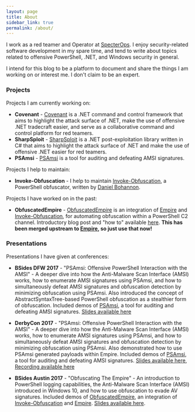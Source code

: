 ```yaml
---
layout: page
title: About
sidebar_link: true
permalink: /about/
---
```


I work as a red teamer and Operator at [SpecterOps](https://specterops.io/). I enjoy security-related software development in my spare time, and tend to write about topics related to offensive PowerShell, .NET, and Windows security in general.

I intend for this blog to be a platform to document and share the things I am working on or interest me. I don't claim to be an expert.

### Projects

Projects I am currently working on:

* **Covenant** - [Covenant](https://github.com/cobbr/Covenant) is a .NET command and control framework that aims to highlight the attack surface of .NET, make the use of offensive .NET tradecraft easier, and serve as a collaborative command and control platform for red teamers.
* **SharpSploit** - [SharpSploit](https://github.com/cobbr/SharpSploit) is a .NET post-exploitation library written in C# that aims to highlight the attack surface of .NET and make the use of offensive .NET easier for red teamers.
* **PSAmsi** - [PSAmsi](https://github.com/cobbr/PSAmsi) is a tool for auditing and defeating AMSI signatures.

Projects I help to maintain:

* **Invoke-Obfuscation** - I help to maintain [Invoke-Obfuscation](https://github.com/danielbohannon/Invoke-Obfuscation), a PowerShell obfuscator, written by [Daniel Bohannon](https://twitter.com/danielhbohannon).

Projects I have worked on in the past:

* **ObfuscatedEmpire** - [ObfuscatedEmpire](https://github.com/cobbr/ObfuscatedEmpire) is an integration of [Empire](https://github.com/EmpireProject/Empire) and [Invoke-Obfuscation](https://github.com/danielbohannon/Invoke-Obfuscation), for automating obfuscation within a PowerShell C2 channel. Introductory blog post and "how to" available [here]({{site.baseurl}}/ObfuscatedEmpire.html). **This has been merged upstream to [Empire](https://github.com/EmpireProject/Empire), so just use that now!**

### Presentations

Presentations I have given at conferences:

* **BSides DFW 2017** - "PSAmsi: Offensive PowerShell Interaction with the AMSI" - A deeper dive into how the Anti-Malware Scan Interface (AMSI) works, how to enumerate AMSI signatures using PSAmsi, and how to simultaneously defeat AMSI signatures and obfuscation detection by minimizing obfuscation using PSAmsi. Also introduced the concept of AbstractSyntaxTree-based PowerShell obfuscation as a stealthier form of obfuscation. Included demos of [PSAmsi](https://github.com/cobbr/PSAmsi), a tool for auditing and defeating AMSI signatures. [Slides available here](https://github.com/cobbr/slides/blob/master/BSides/DFW/PSAmsi%20-%20Offensive%20PowerShell%20Interaction%20with%20the%20AMSI.pdf)

* **DerbyCon 2017** - "PSAmsi: Offensive PowerShell Interaction with the AMSI" - A deeper dive into how the Anti-Malware Scan Interface (AMSI) works, how to enumerate AMSI signatures using PSAmsi, and how to simultaneously defeat AMSI signatures and obfuscation detection by minimizing obfuscation using PSAmsi. Also demonstrated how to use PSAmsi generated payloads within Empire. Included demos of [PSAmsi](https://github.com/cobbr/PSAmsi), a tool for auditing and defeating AMSI signatures. [Slides available here](https://github.com/cobbr/slides/blob/master/DerbyCon/PSAmsi%20-%20Offensive%20PowerShell%20Interaction%20with%20the%20AMSI.pdf), [Recording available here](https://www.youtube.com/watch?v=rEFyalXfQWk)

* **BSides Austin 2017** - "Obfuscating The Empire" - An introduction to PowerShell logging capabilities, the Anti-Malware Scan Interface (AMSI) introduced in Windows 10, and how to use obfuscation to evade AV signatures. Included demos of [ObfuscatedEmpire](https://github.com/cobbr/ObfuscatedEmpire), an integration of [Invoke-Obfuscation](https://github.com/danielbohannon/Invoke-Obfuscation) and [Empire](https://github.com/EmpireProject/Empire). [Slides available here](https://github.com/cobbr/slides/blob/master/BSides/Austin/Obfuscating%20The%20Empire.pdf).

